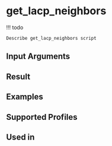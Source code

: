 

# get_lacp_neighbors

<!-- prettier-ignore -->
!!! todo

    Describe get_lacp_neighbors script

Input Arguments
---------------

Result
------

Examples
--------

Supported Profiles
------------------

Used in
-------
